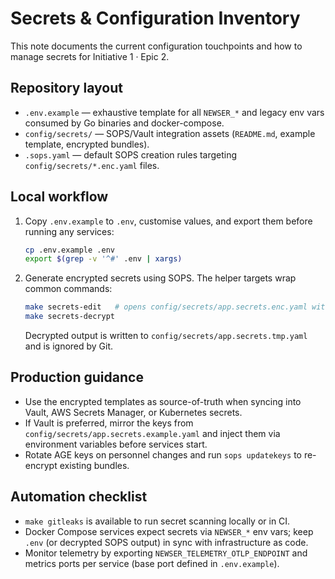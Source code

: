 # Secrets & Configuration Inventory

This note documents the current configuration touchpoints and how to manage secrets for Initiative 1 · Epic 2.

## Repository layout

- `.env.example` — exhaustive template for all `NEWSER_*` and legacy env vars consumed by Go binaries and docker-compose.
- `config/secrets/` — SOPS/Vault integration assets (`README.md`, example template, encrypted bundles).
- `.sops.yaml` — default SOPS creation rules targeting `config/secrets/*.enc.yaml` files.

## Local workflow

1. Copy `.env.example` to `.env`, customise values, and export them before running any services:
   ```bash
   cp .env.example .env
   export $(grep -v '^#' .env | xargs)
   ```
2. Generate encrypted secrets using SOPS. The helper targets wrap common commands:
   ```bash
   make secrets-edit   # opens config/secrets/app.secrets.enc.yaml with sops
   make secrets-decrypt
   ```
   Decrypted output is written to `config/secrets/app.secrets.tmp.yaml` and is ignored by Git.

## Production guidance

- Use the encrypted templates as source-of-truth when syncing into Vault, AWS Secrets Manager, or Kubernetes secrets.
- If Vault is preferred, mirror the keys from `config/secrets/app.secrets.example.yaml` and inject them via environment variables before services start.
- Rotate AGE keys on personnel changes and run `sops updatekeys` to re-encrypt existing bundles.

## Automation checklist

- `make gitleaks` is available to run secret scanning locally or in CI.
- Docker Compose services expect secrets via `NEWSER_*` env vars; keep `.env` (or decrypted SOPS output) in sync with infrastructure as code.
- Monitor telemetry by exporting `NEWSER_TELEMETRY_OTLP_ENDPOINT` and metrics ports per service (base port defined in `.env.example`).
